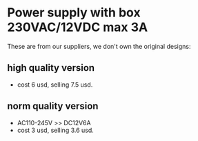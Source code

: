 

# Power supply with box 230VAC/12VDC max 3A

These are from our suppliers, we don't own the original designs:
## high quality version
- cost 6 usd, selling 7.5 usd.

## norm quality version 
- AC110-245V >> DC12V6A
- cost 3 usd, selling 3.6 usd.